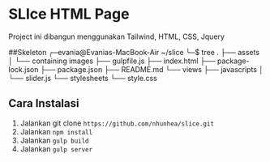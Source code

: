 # SLIce HTML Page
Project ini dibangun menggunakan Tailwind, HTML, CSS, Jquery

##Skeleton
╭─evania@Evanias-MacBook-Air ~/slice
╰─$ tree
.
├── assets
│   └── containing images
├── gulpfile.js
├── index.html
├── package-lock.json
├── package.json
├── README.md
└── views
    ├── javascripts
    │   └── slider.js
    └── stylesheets
        └── style.css

## Cara Instalasi
1. Jalankan git clone `https://github.com/nhunhea/slice.git`
2. Jalankan `npm install`
3. Jalankan `gulp build`
4. Jalankan `gulp server`
